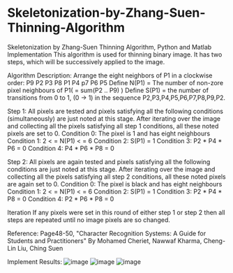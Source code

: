 Skeletonization-by-Zhang-Suen-Thinning-Algorithm
================================================
Skeletonization by Zhang-Suen Thinning Algorithm, Python and Matlab Implementation
This algorithm is used for thinning binary image. It has two steps, which will be successively applied to the image.

Algorithm Description:
Arrange the eight neighbors of P1 in a clockwise order:
    P9 P2 P3
    P8 P1 P4
    p7 P6 P5
Define N(P1) = The number of non-zore pixel neighbours of P1( = sum(P2 .. P9) )
Define S(P1) = the number of transitions from 0 to 1, (0 -> 1) in the sequence P2,P3,P4,P5,P6,P7,P8,P9,P2.

Step 1:
All pixels are tested and pixels satisfying all the following conditions (simultaneously) are just noted at this stage. After iterating over the image and collecting all the pixels satisfying all step 1 conditions, all these noted pixels are set to 0.
    Condition 0: The pixel is 1 and has eight neighbours
    Condition 1: 2 < = N(P1) < = 6
    Condition 2: S(P1) = 1
    Condition 3: P2 * P4 * P6 = 0
    Condition 4: P4 * P6 * P8 = 0

Step 2:
All pixels are again tested and pixels satisfying all the following conditions are just noted at this stage. After iterating over the image and collecting all the pixels satisfying all step 2 conditions, all these noted pixels are again set to 0.
    Condition 0: The pixel is black and has eight neighbours
    Condition 1: 2 < = N(P1) < = 6
    Condition 2: S(P1) = 1
    Condition 3: P2 * P4 * P8 = 0
    Condition 4: P2 * P6 * P8 = 0

Iteration
If any pixels were set in this round of either step 1 or step 2 then all steps are repeated until no image pixels are so changed.

Reference:
Page48-50, "Character Recognition Systems: A Guide for Students and Practitioners" By Mohamed Cheriet, Nawwaf Kharma, Cheng-Lin Liu, Ching Suen

Implement Results:
![image](https://github.com/linbojin/Skeletonization-by-Zhang-Suen-Thinning-Algorithm/blob/master/results/test1.jpg)
![image](https://github.com/linbojin/Skeletonization-by-Zhang-Suen-Thinning-Algorithm/blob/master/results/test2.jpg)
![image](https://github.com/linbojin/Skeletonization-by-Zhang-Suen-Thinning-Algorithm/blob/master/results/test4.jpg)





